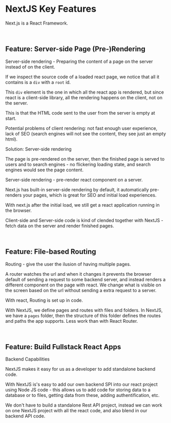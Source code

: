 # NextJS Key Features

Next.js is a React Framework.

<br>

## Feature: Server-side Page (Pre-)Rendering

Server-side rendering - Preparing the content of a page on the server instead of on the client.

If we inspect the source code of a loaded react page, we notice that all it contains is a `div` with a `root` id.

This `div` element is the one in which all the react app is rendered, but since react is a client-side library, all the rendering happens on the client, not on the server.

This is that the HTML code sent to the user from the server is empty at start.

Potential problems of client rendering: not fast enough user experience, lack of SEO (search engines will not see the content, they see just an empty html).

Solution: Server-side rendering

The page is pre-rendered on the server, then the finished page is served to users and to search engines - no flickering loading state, and search engines would see the page content.

Server-side rendering - pre-render react component on a server.

Next.js has built-in server-side rendering by default, it automatically pre-renders your pages, which is great for SEO and initial load experiences.

With next.js after the initial load, we still get a react application running in the browser.

Client-side and Server-side code is kind of clended together with NextJS - fetch data on the server and render finished pages.

<br>

## Feature: File-based Routing

Routing - give the user the ilusion of having multiple pages.

A router watches the url and when it changes it prevents the browser default of sending a request to some backend server, and instead renders a different component on the page with react. We change what is visible on the screen based on the url without sending a extra request to a server.

With react, Routing is set up in code.

With NextJS, we define pages and routes with files and folders. In NextJS, we have a `pages` folder, then the structure of this folder defines the routes and paths the app supports. Less work than with React Router.

<br>

## Feature: Build Fullstack React Apps

Backend Capabilities

NextJS makes it easy for us as a developer to add standalone backend code.

With NextJS is's easy to add our own backend SPI into our react project using Node JS code - this allows us to add code for storing data to a database or to files, getting data from these, adding authentification, etc.

We don't have to build a standalone Rest API project, instead we can work on one NextJS project with all the react code, and also blend in our backend API code.

<br>
